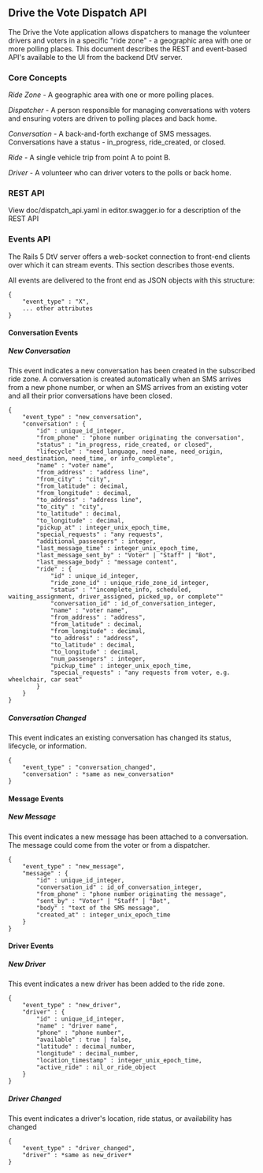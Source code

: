 ## Drive the Vote Dispatch API

The Drive the Vote application allows dispatchers to manage the volunteer drivers and voters in a specific "ride zone" - a geographic area with one or more polling places. This document describes the REST and event-based API's available to the UI from the backend DtV server.

### Core Concepts

*Ride Zone* - A geographic area with one or more polling places.

*Dispatcher* - A person responsible for managing conversations with voters and ensuring voters are driven to polling places and back home.

*Conversation* - A back-and-forth exchange of SMS messages. Conversations have a status - in_progress, ride_created, or closed.

*Ride* - A single vehicle trip from point A to point B.

*Driver* - A volunteer who can driver voters to the polls or back home.

### REST API

View doc/dispatch_api.yaml in editor.swagger.io for a description of the REST API

### Events API

The Rails 5 DtV server offers a web-socket connection to front-end clients over which it can stream events. This section describes those events.

All events are delivered to the front end as JSON objects with this structure:

	{
		"event_type" : "X",
		... other attributes
	}

#### Conversation Events
##### New Conversation
This event indicates a new conversation has been created in the subscribed ride zone. A conversation is created automatically when an SMS arrives from a new phone number, or when an SMS arrives from an existing voter and all their prior conversations have been closed.

	{
		"event_type" : "new_conversation",
		"conversation" : {
			"id" : unique_id_integer,
			"from_phone" : "phone number originating the conversation",
			"status" : "in_progress, ride_created, or closed",
			"lifecycle" : "need_language, need_name, need_origin, need_destination, need_time, or info_complete",
			"name" : "voter name",
			"from_address" : "address line",
			"from_city" : "city",
			"from_latitude" : decimal,
			"from_longitude" : decimal,
			"to_address" : "address line",
			"to_city" : "city",
			"to_latitude" : decimal,
			"to_longitude" : decimal,
			"pickup_at" : integer_unix_epoch_time,
			"special_requests" : "any requests",
			"additional_passengers" : integer,
			"last_message_time" : integer_unix_epoch_time,
			"last_message_sent_by" : "Voter" | "Staff" | "Bot",
			"last_message_body" : "message content",
			"ride" : {
                "id" : unique_id_integer,
                "ride_zone_id" : unique_ride_zone_id_integer,
                "status" : ""incomplete_info, scheduled, waiting_assignment, driver_assigned, picked_up, or complete""
                "conversation_id" : id_of_conversation_integer,
                "name" : "voter name",
                "from_address" : "address",
                "from_latitude" : decimal,
                "from_longitude" : decimal,
                "to_address" : "address",
                "to_latitude" : decimal,
                "to_longitude" : decimal,
                "num_passengers" : integer,
                "pickup_time" : integer_unix_epoch_time,
                "special_requests" : "any requests from voter, e.g. wheelchair, car seat"
            }
		}
	}

##### Conversation Changed
This event indicates an existing conversation has changed its status, lifecycle, or information.

	{
		"event_type" : "conversation_changed",
		"conversation" : *same as new_conversation*
	}

#### Message Events
##### New Message
This event indicates a new message has been attached to a conversation. The message could come from the voter or from a dispatcher.

	{
		"event_type" : "new_message",
		"message" : {
			"id" : unique_id_integer,
			"conversation_id" : id_of_conversation_integer,
			"from_phone" : "phone number originating the message",
			"sent_by" : "Voter" | "Staff" | "Bot",
			"body" : "text of the SMS message",
			"created_at" : integer_unix_epoch_time
		}
	}

#### Driver Events
##### New Driver
This event indicates a new driver has been added to the ride zone.

	{
		"event_type" : "new_driver",
		"driver" : {
			"id" : unique_id_integer,
			"name" : "driver name",
			"phone" : "phone number",
			"available" : true | false,
			"latitude" : decimal_number,
			"longitude" : decimal_number,
			"location_timestamp" : integer_unix_epoch_time,
			"active_ride" : nil_or_ride_object
		}
	}

##### Driver Changed
This event indicates a driver's location, ride status, or availability has changed

	{
		"event_type" : "driver_changed",
		"driver" : *same as new_driver*
	}
